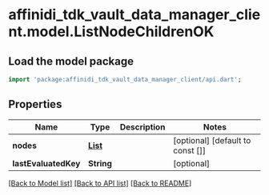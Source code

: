 # affinidi_tdk_vault_data_manager_client.model.ListNodeChildrenOK

## Load the model package

```dart
import 'package:affinidi_tdk_vault_data_manager_client/api.dart';
```

## Properties

| Name                 | Type                            | Description | Notes                            |
| -------------------- | ------------------------------- | ----------- | -------------------------------- |
| **nodes**            | [**List<NodeDto>**](NodeDto.md) |             | [optional] [default to const []] |
| **lastEvaluatedKey** | **String**                      |             | [optional]                       |

[[Back to Model list]](../README.md#documentation-for-models) [[Back to API list]](../README.md#documentation-for-api-endpoints) [[Back to README]](../README.md)
